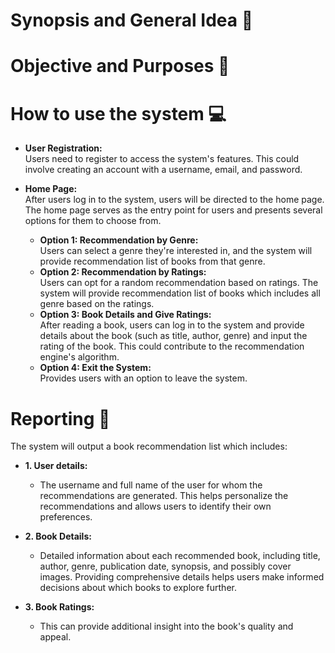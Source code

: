 # Synopsis and General Idea :memo:



# Objective and Purposes :dart:



# How to use the system :computer:
<ul>
  <li><b>User Registration:</b></li>
  Users need to register to access the system's features. This could involve creating an account with a username, email, and password.
</ul>
<ul>
  <li><b>Home Page:</b></li>
  After users log in to the system, users will be directed to the home page. The home page serves as the entry point for users and presents several options for them to   
  choose from.
  <ul>
    <li><b>Option 1: Recommendation by Genre: </b></li>
    Users can select a genre they're interested in, and the system will provide recommendation list of books from that genre.
    <li><b>Option 2: Recommendation by Ratings:</b></li>
    Users can opt for a random recommendation based on ratings. The system will provide recommendation list of books which includes all genre based on the ratings. 
    <li><b>Option 3: Book Details and Give Ratings:</b></li>
    After reading a book, users can log in to the system and provide details about the book (such as title, author, genre) and input the rating of the book. This   
    could contribute to the recommendation engine's algorithm.
    <li><b>Option 4: Exit the System:</b></li>
    Provides users with an option to leave the system.
  </ul>
</ul>

# Reporting :memo:
The system will output a book recommendation list which includes:
<ul>
  <li><b>1. User details:</b></li>
  <ul>
    <li>The username and full name of the user for whom the recommendations are generated. This helps personalize the recommendations and allows users to identify their own      preferences.</li>
  </ul>
</ul>
<ul>
  <li><b>2. Book Details:</b></li>
  <ul>
    <li>Detailed information about each recommended book, including title, author, genre, publication date, synopsis, and possibly cover images. Providing comprehensive 
    details helps users make informed decisions about which books to explore further.</li>
  </ul>
</ul>
<ul>
   <li><b>3. Book Ratings:</b></li>
  <ul>
    <li>This can provide additional insight into the book's quality and appeal.</li>
  </ul>
</ul>
